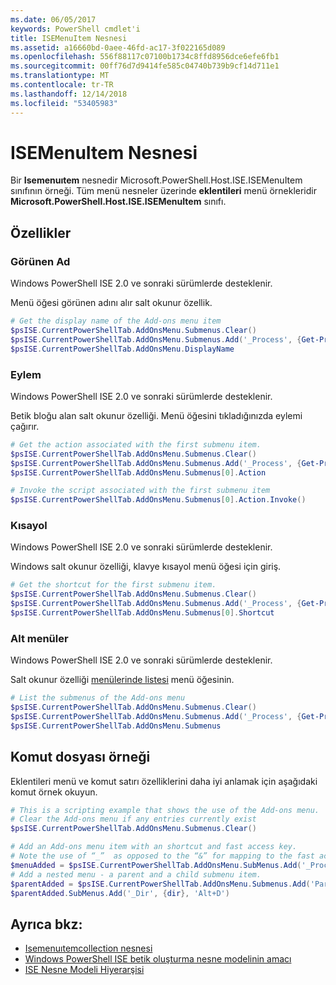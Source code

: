 ```yaml
---
ms.date: 06/05/2017
keywords: PowerShell cmdlet'i
title: ISEMenuItem Nesnesi
ms.assetid: a16660bd-0aee-46fd-ac17-3f022165d089
ms.openlocfilehash: 556f88117c07100b1734c8ffd8956dce6efe6fb1
ms.sourcegitcommit: 00ff76d7d9414fe585c04740b739b9cf14d711e1
ms.translationtype: MT
ms.contentlocale: tr-TR
ms.lasthandoff: 12/14/2018
ms.locfileid: "53405983"
---
```

# <a name="the-isemenuitem-object"></a>ISEMenuItem Nesnesi

Bir **Isemenuıtem** nesnedir Microsoft.PowerShell.Host.ISE.ISEMenuItem sınıfının örneği. Tüm menü nesneler üzerinde **eklentileri** menü örnekleridir **Microsoft.PowerShell.Host.ISE.ISEMenuItem** sınıfı.

## <a name="properties"></a>Özellikler

### <a name="displayname"></a>Görünen Ad

Windows PowerShell ISE 2.0 ve sonraki sürümlerde desteklenir.

Menü öğesi görünen adını alır salt okunur özellik.

```powershell
# Get the display name of the Add-ons menu item
$psISE.CurrentPowerShellTab.AddOnsMenu.Submenus.Clear()
$psISE.CurrentPowerShellTab.AddOnsMenu.Submenus.Add('_Process', {Get-Process}, 'Alt+P')
$psISE.CurrentPowerShellTab.AddOnsMenu.DisplayName
```

### <a name="action"></a>Eylem

Windows PowerShell ISE 2.0 ve sonraki sürümlerde desteklenir.

Betik bloğu alan salt okunur özelliği. Menü öğesini tıkladığınızda eylemi çağırır.

```powershell
# Get the action associated with the first submenu item.
$psISE.CurrentPowerShellTab.AddOnsMenu.Submenus.Clear()
$psISE.CurrentPowerShellTab.AddOnsMenu.Submenus.Add('_Process', {Get-Process}, 'Alt+P')
$psISE.CurrentPowerShellTab.AddOnsMenu.Submenus[0].Action

# Invoke the script associated with the first submenu item
$psISE.CurrentPowerShellTab.AddOnsMenu.Submenus[0].Action.Invoke()
```

### <a name="shortcut"></a>Kısayol

Windows PowerShell ISE 2.0 ve sonraki sürümlerde desteklenir.

Windows salt okunur özelliği, klavye kısayol menü öğesi için giriş.

```powershell
# Get the shortcut for the first submenu item.
$psISE.CurrentPowerShellTab.AddOnsMenu.Submenus.Clear()
$psISE.CurrentPowerShellTab.AddOnsMenu.Submenus.Add('_Process', {Get-Process}, 'Alt+P')
$psISE.CurrentPowerShellTab.AddOnsMenu.Submenus[0].Shortcut
```

### <a name="submenus"></a>Alt menüler

Windows PowerShell ISE 2.0 ve sonraki sürümlerde desteklenir.

Salt okunur özelliği [menülerinde listesi](The-ISEMenuItemCollection-Object.md) menü öğesinin.

```powershell
# List the submenus of the Add-ons menu
$psISE.CurrentPowerShellTab.AddOnsMenu.Submenus.Clear()
$psISE.CurrentPowerShellTab.AddOnsMenu.Submenus.Add('_Process', {Get-Process}, 'Alt+P')
$psISE.CurrentPowerShellTab.AddOnsMenu.Submenus
```

## <a name="scripting-example"></a>Komut dosyası örneği

Eklentileri menü ve komut satırı özelliklerini daha iyi anlamak için aşağıdaki komut örnek okuyun.

```powershell
# This is a scripting example that shows the use of the Add-ons menu.
# Clear the Add-ons menu if any entries currently exist
$psISE.CurrentPowerShellTab.AddOnsMenu.Submenus.Clear()

# Add an Add-ons menu item with an shortcut and fast access key.
# Note the use of “_”  as opposed to the “&” for mapping to the fast access key letter for the menu item.
$menuAdded = $psISE.CurrentPowerShellTab.AddOnsMenu.SubMenus.Add('_Process', {Get-Process}, 'Alt+P')
# Add a nested menu - a parent and a child submenu item.
$parentAdded = $psISE.CurrentPowerShellTab.AddOnsMenu.Submenus.Add('Parent', $null, $null)
$parentAdded.SubMenus.Add('_Dir', {dir}, 'Alt+D')
```

## <a name="see-also"></a>Ayrıca bkz:

- [Isemenuıtemcollection nesnesi](The-ISEMenuItemCollection-Object.md)
- [Windows PowerShell ISE betik oluşturma nesne modelinin amacı](Purpose-of-the-Windows-PowerShell-ISE-Scripting-Object-Model.md)
- [ISE Nesne Modeli Hiyerarşisi](The-ISE-Object-Model-Hierarchy.md)